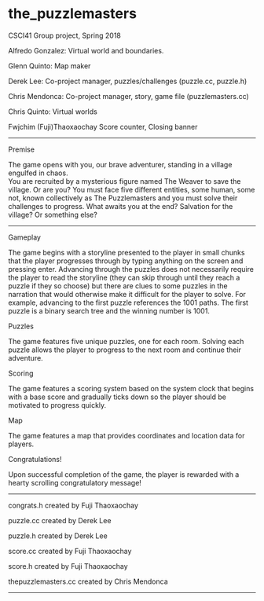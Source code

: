 # the_puzzlemasters
CSCI41 Group project, Spring 2018

Alfredo Gonzalez:         Virtual world and boundaries.

Glenn Quinto:             Map maker

Derek Lee:                Co-project manager, puzzles/challenges (puzzle.cc, puzzle.h)

Chris Mendonca:           Co-project manager, story, game file (puzzlemasters.cc)

Chris Quinto:             Virtual worlds

Fwjchim (Fuji)Thaoxaochay Score counter, Closing banner

**************************************************************************************

Premise

The game opens with you, our brave adventurer, standing in a village engulfed in chaos.  
You are recruited by a mysterious figure named The Weaver to save the village.  Or are 
you?  You must face five different entities, some human, some not, known collectively 
as The Puzzlemasters and you must solve their challenges to progress.  What awaits you 
at the end?  Salvation for the village? Or something else?

**************************************************************************************

Gameplay

The game begins with a storyline presented to the player in small chunks that the 
player progresses through by typing anything on the screen and pressing enter.  Advancing
through the puzzles does not necessarily require the player to read the storyline (they 
can skip through until they reach a puzzle if they so choose) but there are clues to 
some puzzles in the narration that would otherwise make it difficult for the player to
solve.  For example, advancing to the first puzzle references the 1001 paths.  The first
puzzle is a binary search tree and the winning number is 1001.

Puzzles

The game features five unique puzzles, one for each room.  Solving each puzzle allows
the player to progress to the next room and continue their adventure.

Scoring

The game features a scoring system based on the system clock that begins with a base
score and gradually ticks down so the player should be motivated to progress quickly.

Map

The game features a map that provides coordinates and location data for players.

Congratulations!

Upon successful completion of the game, the player is rewarded with a hearty scrolling 
congratulatory message!

**************************************************************************************

congrats.h created by Fuji Thaoxaochay

puzzle.cc created by Derek Lee

puzzle.h created by Derek Lee

score.cc created by Fuji Thaoxaochay

score.h created by Fuji Thaoxaochay

thepuzzlemasters.cc created by Chris Mendonca

**************************************************************************************
